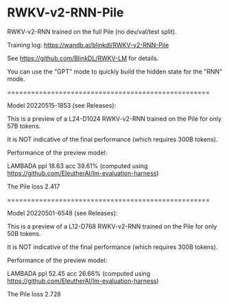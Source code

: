 # RWKV-v2-RNN-Pile

RWKV-v2-RNN trained on the full Pile (no dev/val/test split).

Training log: https://wandb.ai/blinkdl/RWKV-v2-RNN-Pile

See https://github.com/BlinkDL/RWKV-LM for details.

You can use the "GPT" mode to quickly build the hidden state for the "RNN" mode.

===================================================

Model 20220515-1853 (see Releases):

This is a preview of a L24-D1024 RWKV-v2-RNN trained on the Pile for only 57B tokens.

It is NOT indicative of the final performance (which requires 300B tokens).

Performance of the preview model:

LAMBADA ppl 18.63 acc 39.61% (computed using https://github.com/EleutherAI/lm-evaluation-harness)

The Pile loss 2.417

===================================================

Model 20220501-6548 (see Releases):

This is a preview of a L12-D768 RWKV-v2-RNN trained on the Pile for only 50B tokens.

It is NOT indicative of the final performance (which requires 300B tokens).

Performance of the preview model:

LAMBADA ppl 52.45 acc 26.66% (computed using https://github.com/EleutherAI/lm-evaluation-harness)

The Pile loss 2.728
